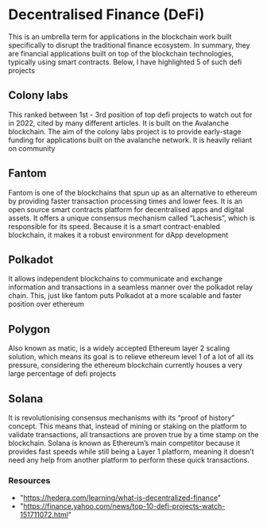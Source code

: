 # Decentralised Finance (DeFi)

This is an umbrella term for applications in the blockchain work built specifically to disrupt the traditional finance ecosystem.
In summary, they are financial applications built on top of the blockchain technologies, typically using smart contracts.
Below, I have highlighted 5 of such defi projects

## Colony labs

This ranked between 1st - 3rd position of top defi projects to watch out for in 2022, cited by many different articles. It is built on the Avalanche blockchain. The aim of the colony labs project is to provide early-stage funding for applications built on the avalanche network. It is heavily reliant on community

## Fantom

Fantom is one of the blockchains that spun up as an alternative to ethereum by providing faster transaction processing times and lower fees. It is an open source smart contracts platform for decentralised apps and digital assets.
It offers a unique consensus mechanism called “Lachesis”, which is responsible for its speed. Because it is a smart contract-enabled blockchain, it makes it a robust environment for dApp development

## Polkadot

It allows independent blockchains to communicate and exchange information and transactions in a seamless manner over the polkadot relay chain. This, just like fantom puts Polkadot at a more scalable and faster position over ethereum

## Polygon

Also known as matic, is a widely accepted Ethereum layer 2 scaling solution, which means its goal is to relieve ethereum level 1 of a lot of all its pressure, considering the ethereum blockchain currently houses a very large percentage of defi projects

## Solana

It is revolutionising consensus mechanisms with its “proof of history” concept. This means that, instead of mining or staking on the platform to validate transactions, all transactions are proven true by a time stamp on the blockchain. Solana is known as Ethereum’s main competitor because it provides fast speeds while still being a Layer 1 platform, meaning it doesn’t need any help from another platform to perform these quick transactions.

### Resources

- "https://hedera.com/learning/what-is-decentralized-finance" 
- "https://finance.yahoo.com/news/top-10-defi-projects-watch-151711072.html" 
